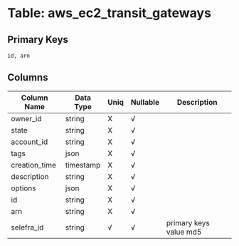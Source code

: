 # Table: aws_ec2_transit_gateways

## Primary Keys 

```
id, arn
```


## Columns 

|  Column Name   |  Data Type  | Uniq | Nullable | Description | 
|  ----  | ----  | ----  | ----  | ---- | 
| owner_id | string | X | √ |  | 
| state | string | X | √ |  | 
| account_id | string | X | √ |  | 
| tags | json | X | √ |  | 
| creation_time | timestamp | X | √ |  | 
| description | string | X | √ |  | 
| options | json | X | √ |  | 
| id | string | X | √ |  | 
| arn | string | X | √ |  | 
| selefra_id | string | √ | √ | primary keys value md5 | 


